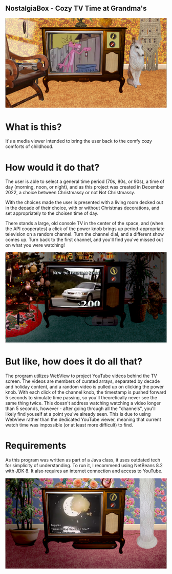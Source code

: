 ## NostalgiaBox - Cozy TV Time at Grandma's
![screenshot of NostalgiaBox showing The Pink Panther cartoon in a 70s living room](pinkpanther.png)

# What is this?
It's a media viewer intended to bring the user back to the comfy cozy comforts of childhood.

# How would it do that? 
The user is able to select a general time period (70s, 80s, or 90s), a time of day (morning, noon, or night), and as this project was created in December 2022, a choice between Christmassy or not Not Christmassy.

With the choices made the user is presented with a living room decked out in the decade of their choice, with or without Christmas decorations, and set appropriately to the choisen time of day.

There stands a large, old console TV in the center of the space, and (when the API cooperates) a click of the power knob brings up period-appropriate television on a random channel. Turn the channel dial, and a different show comes up.  Turn back to the first channel, and you'll find you've missed out on what you were watching!

![screenshot of NostalgiaBox showing a car commercial in a Christmassy 90's living room](90scommercial.png)

# But like, how does it do all that?
The program utilizes WebView to project YouTube videos behind the TV screen. The videos are members of curated arrays, separated by decade and holiday content, and a random video is pulled up on clicking the power knob.  With each click of the channel knob, the timestamp is pushed forward 5 seconds to simulate time passing, so you'll theoretically never see the same thing twice.  This doesn't address watching watching a video longer than 5 seconds, however - after going through all the "channels", you'll likely find youself at a point you've already seen.  This is due to using WebView rather than the dedicated YouTube viewer, meaning that current watch time was impossible (or at least more difficult) to find.

# Requirements
As this program was written as part of a Java class, it uses outdated tech for simplicity of understanding. To run it, I recommend using NetBeans 8.2 with JDK 8. It also requires an internet connection and access to YouTube.

![screenshot of NostalgiaBox showing The Buggles' Video Killed the Radio Star video in an 80s living room](buggles.png)
